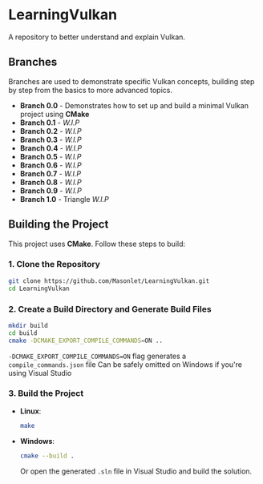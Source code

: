 # LearningVulkan
A repository to better understand and explain Vulkan.

## Branches
Branches are used to demonstrate specific Vulkan concepts, building step by step from the basics to more advanced topics.

- **Branch 0.0** - Demonstrates how to set up and build a minimal Vulkan project using **CMake**
- **Branch 0.1** - *W.I.P*
- **Branch 0.2** - *W.I.P*
- **Branch 0.3** - *W.I.P*
- **Branch 0.4** - *W.I.P*
- **Branch 0.5** - *W.I.P*
- **Branch 0.6** - *W.I.P*
- **Branch 0.7** - *W.I.P*
- **Branch 0.8** - *W.I.P*
- **Branch 0.9** - *W.I.P*
- **Branch 1.0** - Triangle *W.I.P*

## Building the Project
This project uses **CMake**. Follow these steps to build:

### 1. Clone the Repository
```bash
git clone https://github.com/Masonlet/LearningVulkan.git
cd LearningVulkan
```

### 2. Create a Build Directory and Generate Build Files
```bash
mkdir build
cd build
cmake -DCMAKE_EXPORT_COMPILE_COMMANDS=ON ..
```
`-DCMAKE_EXPORT_COMPILE_COMMANDS=ON` flag generates a `compile_commands.json` file
Can be safely omitted on Windows if you're using Visual Studio

### 3. Build the Project
- **Linux**:
  ```bash
  make
  ```

- **Windows**:
  ```bash
  cmake --build .
  ```
  Or open the generated `.sln` file in Visual Studio and build the solution.
